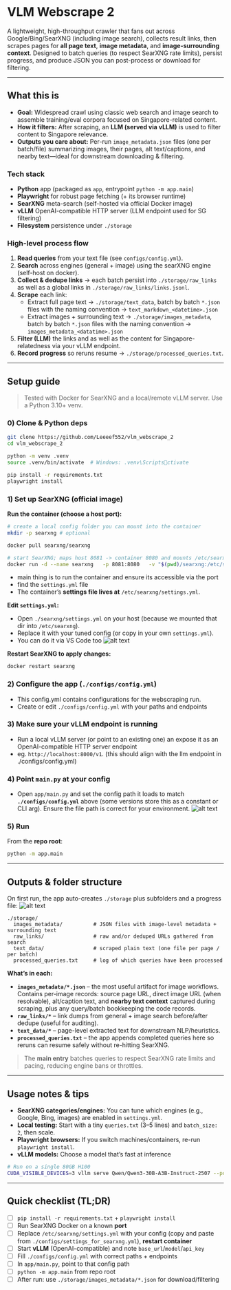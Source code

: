 # VLM Webscrape 2

A lightweight, high-throughput crawler that fans out across Google/Bing/SearXNG (including image search), collects result links, then scrapes pages for **all page text**, **image metadata**, and **image-surrounding context**. Designed to batch queries (to respect SearXNG rate limits), persist progress, and produce JSON you can post-process or download for filtering.

---

## What this is

- **Goal:** Widespread crawl using classic web search and image search to assemble training/eval corpora focused on Singapore-related content.  
- **How it filters:** After scraping, an **LLM (served via vLLM)** is used to filter content to Singapore relevance.  
- **Outputs you care about:** Per-run `image_metadata.json` files (one per batch/file) summarizing images, their pages, alt text/captions, and nearby text—ideal for downstream downloading & filtering.

### Tech stack

- **Python** app (packaged as `app`, entrypoint `python -m app.main`)
- **Playwright** for robust page fetching (+ its browser runtime)
- **SearXNG** meta-search (self-hosted via official Docker image)
- **vLLM** OpenAI-compatible HTTP server (LLM endpoint used for SG filtering)
- **Filesystem** persistence under `./storage`

### High-level process flow

1. **Read queries** from your text file (see `configs/config.yml`).
2. **Search** across engines (general + image) using the searXNG engine (self-host on docker).
4. **Collect & dedupe links** → each batch persist into `./storage/raw_links` as well as a global links in `./storage/raw_links/links.jsonl`.
5. **Scrape** each link:
   - Extract full page text → `./storage/text_data`, batch by batch `*.json` files with the naming convention -> `text_markdown_<datetime>.json`
   - Extract images + surrounding text → `./storage/images_metadata`, batch by batch `*.json` files with the naming convention -> `images_metadata_<datatime>.json`
6. **Filter (LLM)** the links and as well as the content for Singapore-relatedness via your vLLM endpoint.
7. **Record progress** so reruns resume → `./storage/processed_queries.txt`.

---

## Setup guide

> Tested with Docker for SearXNG and a local/remote vLLM server. Use a Python 3.10+ venv.

### 0) Clone & Python deps

```bash
git clone https://github.com/Leeeef552/vlm_webscrape_2
cd vlm_webscrape_2

python -m venv .venv
source .venv/bin/activate  # Windows: .venv\Scriptsctivate

pip install -r requirements.txt
playwright install
```

### 1) Set up SearXNG (official image)

**Run the container (choose a host port):**
```bash
# create a local config folder you can mount into the container
mkdir -p searxng # optional

docker pull searxng/searxng

# start SearXNG; maps host 8081 -> container 8080 and mounts /etc/searxng
docker run -d --name searxng   -p 8081:8080   -v "$(pwd)/searxng:/etc/searxng"   searxng/searxng
```
- main thing is to run the container and ensure its accessible via the port
- find the `settings.yml` file
- The container’s **settings file lives at** `/etc/searxng/settings.yml`.

**Edit `settings.yml`:**
- Open `./searxng/settings.yml` on your host (because we mounted that dir into `/etc/searxng`).
- Replace it with your tuned config (or copy in your own `settings.yml`).
- You can do it via VS Code too
![alt text](./assets/image.png)


**Restart SearXNG to apply changes:**
```bash
docker restart searxng
```

### 2) Configure the app (`./configs/config.yml`)
- This config.yml contains configurations for the webscraping run.
- Create or edit `./configs/config.yml` with your paths and endpoints

### 3) Make sure your vLLM endpoint is running
- Run a local vLLM server (or point to an existing one) an expose it as an OpenAI-compatible HTTP server endpoint 
- eg. `http://localhost:8000/v1`. (this should align with the llm endpoint in ./configs/config.yml)

### 4) Point `main.py` at your config
- Open `app/main.py` and set the config path it loads to match **`./configs/config.yml`** above (some versions store this as a constant or CLI arg). Ensure the file path is correct for your environment.
![alt text](./assets/image-1.png)

### 5) Run

From the **repo root**:

```bash
python -m app.main
```

---

## Outputs & folder structure

On first run, the app auto-creates `./storage` plus subfolders and a progress file:
![alt text](./assets/image-2.png)

```
./storage/
  images_metadata/          # JSON files with image-level metadata + surrounding text
  raw_links/                # raw and/or deduped URLs gathered from search
  text_data/                # scraped plain text (one file per page / per batch)
  processed_queries.txt     # log of which queries have been processed
```

**What’s in each:**

- **`images_metadata/*.json`** – the most useful artifact for image workflows. Contains per-image records: source page URL, direct image URL (when resolvable), alt/caption text, and **nearby text context** captured during scraping, plus any query/batch bookkeeping the code records.  
- **`raw_links/*`** – link dumps from general + image search before/after dedupe (useful for auditing).  
- **`text_data/*`** – page-level extracted text for downstream NLP/heuristics.  
- **`processed_queries.txt`** – the app appends completed queries here so reruns can resume safely without re-hitting SearXNG.

> The **main entry** batches queries to respect SearXNG rate limits and pacing, reducing engine bans or throttles.

---

## Usage notes & tips

- **SearXNG categories/engines:** You can tune which engines (e.g., Google, Bing, images) are enabled in `settings.yml`.  
- **Local testing:** Start with a tiny `queries.txt` (3–5 lines) and `batch_size: 2`, then scale.  
- **Playwright browsers:** If you switch machines/containers, re-run `playwright install`.  
- **vLLM models:** Choose a model that’s fast at inference
```bash
# Run on a single 80GB H100
CUDA_VISIBLE_DEVICES=3 vllm serve Qwen/Qwen3-30B-A3B-Instruct-2507 --port 8123 --gpu-memory-utilization 0.9 --max-model-len 24k
```

---

## Quick checklist (TL;DR)

- [ ] `pip install -r requirements.txt` + `playwright install`  
- [ ] Run SearXNG Docker on a known **port**  
- [ ] Replace `/etc/searxng/settings.yml` with your config (copy and paste from `./configs/settings_for_searxng.yml`), **restart container**  
- [ ] Start **vLLM** (OpenAI-compatible) and note `base_url`/`model`/`api_key`  
- [ ] Fill `./configs/config.yml` with correct paths + endpoints  
- [ ] In `app/main.py`, point to that config path  
- [ ] `python -m app.main` from repo root  
- [ ] After run: use `./storage/images_metadata/*.json` for download/filtering
